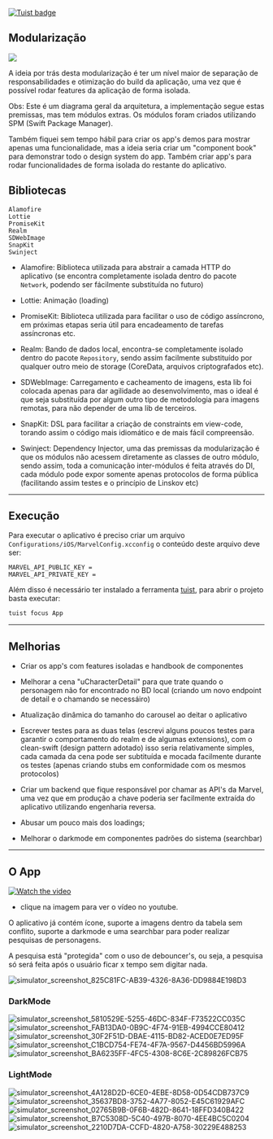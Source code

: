[![Tuist badge](https://img.shields.io/badge/Powered%20by-Tuist-blue)](https://tuist.io)


## Modularização
[![](https://mermaid.ink/img/eyJjb2RlIjoiZ3JhcGggVEQ7XG5cbkFbW0FwcF1dO1xuQltBcHBDb3JlXTtcbkNbQXBwQ29yZVVJXTtcbkRbRmVhdHVyZV07XG5IW1tVSURlbW9dXTtcbkpbW0ZlYXR1cmVEZW1vXV07XG5LW05ldHdvcmtdO1xuTFtSZXBvc2l0b3J5XTtcblxuQi0tPkM7XG5DLS0-RDtcbkQtLT5BO1xuQy0tPkg7XG5ELS0-SjtcbkwtLT5EO1xuSy0tPkw7XG5CLS0-SztcbiIsIm1lcm1haWQiOnt9LCJ1cGRhdGVFZGl0b3IiOmZhbHNlfQ)](https://mermaid-js.github.io/mermaid-live-editor/#/edit/eyJjb2RlIjoiZ3JhcGggVEQ7XG5cbkFbW0FwcF1dO1xuQltBcHBDb3JlXTtcbkNbQXBwQ29yZVVJXTtcbkRbRmVhdHVyZV07XG5IW1tVSURlbW9dXTtcbkpbW0ZlYXR1cmVEZW1vXV07XG5LW05ldHdvcmtdO1xuTFtSZXBvc2l0b3J5XTtcblxuQi0tPkM7XG5DLS0-RDtcbkQtLT5BO1xuQy0tPkg7XG5ELS0-SjtcbkwtLT5EO1xuSy0tPkw7XG5CLS0-SztcbiIsIm1lcm1haWQiOnt9LCJ1cGRhdGVFZGl0b3IiOmZhbHNlfQ)


A ideia por trás desta modularização é ter um nível maior de separação de responsabilidades e otimização do build da aplicação, uma vez que é possível rodar features da aplicação de forma isolada.

Obs: Este é um diagrama geral da arquitetura, a implementação segue estas premissas, mas tem módulos extras. Os módulos foram criados utilizando SPM (Swift Package Manager).

Também fiquei sem tempo hábil para criar os app's demos para mostrar apenas uma funcionalidade, mas a ideia seria criar um "component book" para demonstrar todo o design system do app. Também criar app's para rodar funcionalidades de forma isolada do restante do aplicativo.

## Bibliotecas

```
Alamofire
Lottie
PromiseKit
Realm
SDWebImage
SnapKit
Swinject
```

* Alamofire: Biblioteca utilizada para abstrair a camada HTTP do aplicativo (se encontra completamente isolada dentro do pacote `Network`, podendo ser fácilmente substituída no futuro)

* Lottie: Animação (loading)

* PromiseKit: Biblioteca utilizada para facilitar o uso de código assíncrono, em próximas etapas seria útil para encadeamento de tarefas assíncronas etc.

* Realm: Bando de dados local, encontra-se completamente isolado dentro do pacote `Repository`, sendo assim facilmente substituído por qualquer outro meio de storage (CoreData, arquivos criptografados etc).

* SDWebImage: Carregamento e cacheamento de imagens, esta lib foi colocada apenas para dar agilidade ao desenvolvimento, mas o ideal é que seja substituída por algum outro tipo de metodologia para imagens remotas, para não depender de uma lib de terceiros.

* SnapKit: DSL para facilitar a criação de constraints em view-code, torando assim o código mais idiomático e de mais fácil compreensão.

* Swinject: Dependency Injector, uma das premissas da modularização é que os módulos não acessem diretamente as classes de outro módulo, sendo assim, toda a comunicação inter-módulos é feita através do DI, cada módulo pode expor somente apenas protocolos de forma pública (facilitando assim testes e o princípio de Linskov etc)

--------------


## Execução

Para executar o aplicativo é preciso criar um arquivo `Configurations/iOS/MarvelConfig.xcconfig` o conteúdo deste arquivo deve ser:

```
MARVEL_API_PUBLIC_KEY =
MARVEL_API_PRIVATE_KEY =
```

Além disso é necessário ter instalado a ferramenta [tuist](https://tuist.io/), para abrir o projeto basta executar:

```bash
tuist focus App
```

-------------

## Melhorias

* Criar os app's com features isoladas e handbook de componentes

* Melhorar a cena "uCharacterDetail" para que trate quando o personagem não for encontrado no BD local (criando um novo endpoint de detail e o chamando se necessáiro)

* Atualização dinâmica do tamanho do carousel ao deitar o aplicativo

* Escrever testes para as duas telas (escrevi alguns poucos testes para garantir o comportamento do realm e de algumas extensions), com o clean-swift (design pattern adotado) isso seria relativamente simples, cada camada da cena pode ser subtituída e mocada facilmente durante os testes (apenas criando stubs em conformidade com os mesmos protocolos)

* Criar um backend que fique responsável por chamar as API's da Marvel, uma vez que em produção a chave poderia ser facilmente extraída do aplicativo utilizando engenharia reversa.

* Abusar um pouco mais dos loadings;

* Melhorar o darkmode em componentes padrões do sistema (searchbar)

------------

## O App

[![Watch the video](https://img.youtube.com/vi/eacoiOoAMvk/0.jpg)](https://youtu.be/eacoiOoAMvk)

* clique na imagem para ver o vídeo no youtube.

O aplicativo já contém ícone, suporte a imagens dentro da tabela sem conflito, suporte a darkmode e uma searchbar para poder realizar pesquisas de personagens.

A pesquisa está "protegida" com o uso de debouncer's, ou seja, a pesquisa só será feita após o usuário ficar x tempo sem digitar nada.


![simulator_screenshot_825C81FC-AB39-4326-8A36-DD9884E198D3](https://user-images.githubusercontent.com/7849484/119412597-88d0e180-bcc2-11eb-9c74-ae51d44e8bbf.png)



### DarkMode

![simulator_screenshot_5810529E-5255-46DC-834F-F73522CC035C](https://user-images.githubusercontent.com/7849484/119412437-414a5580-bcc2-11eb-9bb9-489771ce6dc3.png)
![simulator_screenshot_FAB13DA0-0B9C-4F74-91EB-4994CCE80412](https://user-images.githubusercontent.com/7849484/119412454-48716380-bcc2-11eb-9b95-03b483f88e52.png)
![simulator_screenshot_30F2F51D-DBAE-4115-BD82-ACED0E7ED95F](https://user-images.githubusercontent.com/7849484/119412467-4f987180-bcc2-11eb-9122-b4f771077603.png)
![simulator_screenshot_C1BCD754-FE74-4F7A-9567-D4456BD5996A](https://user-images.githubusercontent.com/7849484/119412480-58894300-bcc2-11eb-9f07-8e020967096f.png)
![simulator_screenshot_BA6235FF-4FC5-4308-8C6E-2C89826FCB75](https://user-images.githubusercontent.com/7849484/119412511-663ec880-bcc2-11eb-95d2-f5d267b7f64c.png)

### LightMode

![simulator_screenshot_4A128D2D-6CE0-4EBE-8D58-0D54CDB737C9](https://user-images.githubusercontent.com/7849484/119412654-9edea200-bcc2-11eb-9258-0e297f245e8a.png)
![simulator_screenshot_35637BD8-3752-4A77-8052-E45C61929AFC](https://user-images.githubusercontent.com/7849484/119412707-b0c04500-bcc2-11eb-98be-cc887764cd56.png)
![simulator_screenshot_02765B9B-0F6B-482D-8641-18FFD340B422](https://user-images.githubusercontent.com/7849484/119412682-a7cf7380-bcc2-11eb-8410-9a938e4c974d.png)
![simulator_screenshot_B7C5308D-5C40-497B-8070-4EE4BC5C0204](https://user-images.githubusercontent.com/7849484/119412740-bfa6f780-bcc2-11eb-86e6-da38a44f312a.png)
![simulator_screenshot_2210D7DA-CCFD-4820-A758-30229E488253](https://user-images.githubusercontent.com/7849484/119412754-c6ce0580-bcc2-11eb-9665-49d0421d1b5b.png)

